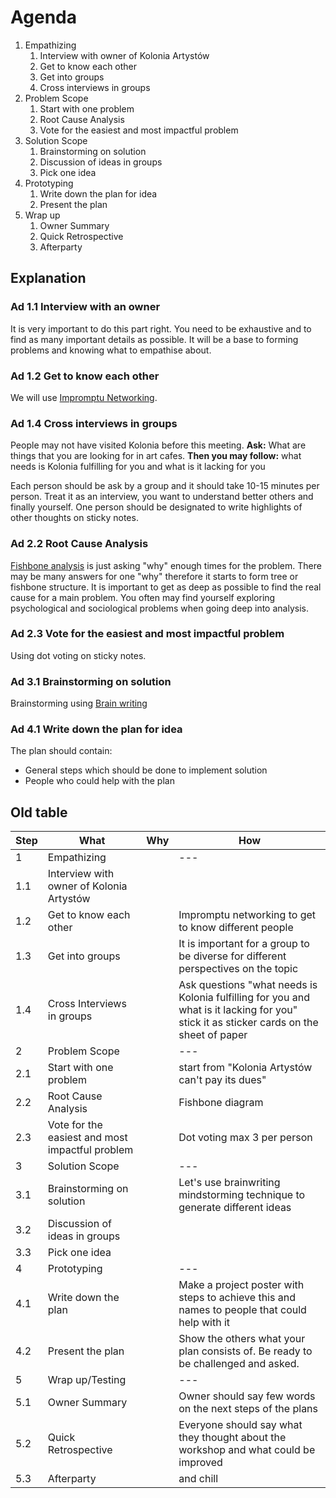 # Agenda


1. Empathizing
    1. Interview with owner of Kolonia Artystów
    1. Get to know each other
    1. Get into groups
    1. Cross interviews in groups
1. Problem Scope
    1. Start with one problem
    1. Root Cause Analysis
    1. Vote for the easiest and most impactful problem
1. Solution Scope
    1. Brainstorming on solution
    1. Discussion of ideas in groups
    1. Pick one idea
1. Prototyping
    1. Write down the plan for idea
    1. Present the plan
1. Wrap up
    1. Owner Summary
    1. Quick Retrospective
    1. Afterparty

## Explanation

### Ad 1.1 Interview with an owner

It is very important to do this part right.
You need to be exhaustive and to find as many important details as possible.
It will be a base to forming problems and knowing what to empathise about.

### Ad 1.2 Get to know each other

We will use [Impromptu Networking](https://www.liberatingstructures.com/2-impromptu-networking/).

### Ad 1.4 Cross interviews in groups

People may not have visited Kolonia before this meeting.
**Ask:** What are things that you are looking for in art cafes.
**Then you may follow:** what needs is Kolonia fulfilling for you and what is it lacking for you

Each person should be ask by a group and it should take 10-15 minutes per person.
Treat it as an interview, you want to understand better others and finally yourself.
One person should be designated to write highlights of other thoughts on sticky notes.

### Ad 2.2 Root Cause Analysis

[Fishbone analysis](https://asq.org/quality-resources/fishbone) is just asking "why" enough times for the problem.
There may be many answers for one "why" therefore it starts to form tree or fishbone structure.
It is important to get as deep as possible to find the real cause for a main problem.
You often may find yourself exploring psychological and sociological problems when going deep into analysis.

### Ad 2.3 Vote for the easiest and most impactful problem

Using dot voting on sticky notes.


### Ad 3.1 Brainstorming on solution

Brainstorming using [Brain writing](https://www.mindtools.com/ak3qj17/brainwriting)

### Ad 4.1 Write down the plan for idea

The plan should contain:
- General steps which should be done to implement solution
- People who could help with the plan

## Old table

| Step | What                                            | Why | How                                                                                                                                     |
|------|-------------------------------------------------|-----|-----------------------------------------------------------------------------------------------------------------------------------------|
| 1    | Empathizing                                     |     | ---                                                                                                                                     |
| 1.1  | Interview with owner of Kolonia Artystów        |     |                                                                                                                                         |
| 1.2  | Get to know each other                          |     | Impromptu networking to get to know different people                                                                                    |
| 1.3  | Get into groups                                 |     | It is important for a group to be diverse for different perspectives on the topic                                                       |
| 1.4  | Cross Interviews in groups                      |     | Ask questions "what needs is Kolonia fulfilling for you and what is it lacking for you" stick it as sticker cards on the sheet of paper |
| 2    | Problem Scope                                   |     | ---                                                                                                                                     |
| 2.1  | Start with one problem                          |     | start from "Kolonia Artystów can't pay its dues"                                                                                        |
| 2.2  | Root Cause Analysis                             |     | Fishbone diagram                                                                                                                        |
| 2.3  | Vote for the easiest and most impactful problem |     | Dot voting max 3 per person                                                                                                             |
| 3    | Solution Scope                                  |     | ---                                                                                                                                     |
| 3.1  | Brainstorming on solution                       |     | Let's use brainwriting mindstorming technique to generate different ideas                                                               |
| 3.2  | Discussion of ideas in groups                   |     |                                                                                                                                         |
| 3.3  | Pick one idea                                   |     |                                                                                                                                         |
| 4    | Prototyping                                     |     | ---                                                                                                                                     |
| 4.1  | Write down the plan                             |     | Make a project poster with steps to achieve this and names to people that could help with it                                            |
| 4.2  | Present the plan                                |     | Show the others what your plan consists of. Be ready to be challenged and asked.                                                        |
| 5    | Wrap up/Testing                                 |     | ---                                                                                                                                     |
| 5.1  | Owner Summary                                   |     | Owner should say few words on the next steps of the plans                                                                               |
| 5.2  | Quick Retrospective                             |     | Everyone should say what they thought about the workshop and what could be improved                                                     |
| 5.3  | Afterparty                                      |     | and chill                                                                                                                               |
